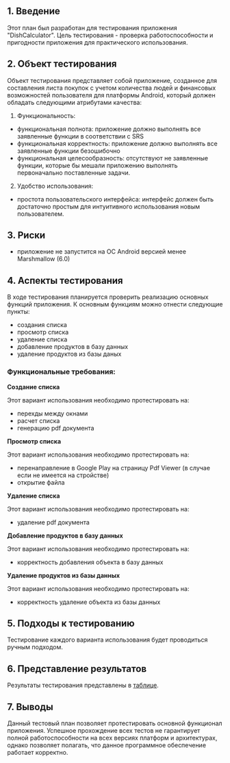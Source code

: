 ## 1. Введение
Этот план был разработан для тестирования приложения "DishCalculator". Цель тестирования - проверка работоспособности и пригодности приложения для практического использования.

## 2. Объект тестирования
Объект тестирования представляет собой приложение, созданное для составления листа покупок с учетом количества людей и финансовых возможностей пользователя для платформы Android, который должен обладать следующими атрибутами качества:

1. Функциональность:
* функциональная полнота: приложение должно выполнять все заявленные функции в соответствии с SRS
* функциональная корректность: приложение должно выполнять все заявленные функции безошибочно
* функциональная целесообразность: отсутствуют не заявленные функции, которые бы мешали приложению выполнять первоначально поставленные задачи.
2. Удобство использования:
* простота пользовательского интерфейса: интерфейс должен быть достаточно простым для интуитивного использования новым пользователем.

## 3. Риски
* приложение не запустится на ОС Android версией менее Marshmallow (6.0)

## 4. Аспекты тестирования
В ходе тестирования планируется проверить реализацию основных функций приложения. К основным функциям можно отнести следующие пункты:

* создания списка
* просмотр списка
* удаление списка
* добавление продуктов в базу данных
* удаление продуктов из базы даных

### Функциональные требования:
**Создание списка**

Этот вариант использования необходимо протестировать на:
* перехды между окнами
* расчет списка
* генерацию pdf документа

**Просмотр списка**

Этот вариант использования необходимо протестировать на:
* перенаправление в Google Play на страницу Pdf Viewer (в случае если не имеется на стройстве)
* открытие файла

**Удаление списка**

Этот вариант использования необходимо протестировать на:
* удаление pdf документа

**Добавление продуктов в базу данных**

Этот вариант использования необходимо протестировать на:
* корректность добавления объекта в базу данных

**Удаление продуктов из базы данных**

Этот вариант использования необходимо протестировать на:
* корректность удаление объекта из базы данных

## 5. Подходы к тестированию
Тестирование каждого варианта использования будет проводиться ручным подходом.

## 6. Представление результатов
Результаты тестирования представлены в [таблице](https://github.com/messi3nik/DishCalculator/blob/master/Documents/TestPlan/TestResult.md).

## 7. Выводы
Данный тестовый план позволяет протестировать основной функционал приложения. Успешное прохождение всех тестов не гарантирует полной работоспособности на всех версиях платформ и архитектурах, однако позволяет полагать, что данное программное обеспечение работает корректно.